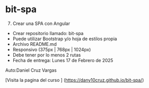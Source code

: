 # bit-spa

7. Crear una SPA con Angular

- Crear repositorio llamado: bit-spa
- Puede utilizar Bootstrap y/o hoja de estilos propia
- Archivo README.md
- Responsivo (375px | 768px | 1024px)
- Debe tener por lo menos 2 rutas
- Fecha de entrega: Lunes 17 de Febrero de 2025

Auto:Daniel Cruz Vargas

[Visita la pagina del curso ] (https://dany10cruz.github.io/bit-spa/)
